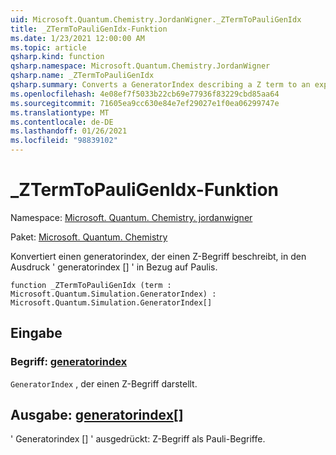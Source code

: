 ```yaml
---
uid: Microsoft.Quantum.Chemistry.JordanWigner._ZTermToPauliGenIdx
title: _ZTermToPauliGenIdx-Funktion
ms.date: 1/23/2021 12:00:00 AM
ms.topic: article
qsharp.kind: function
qsharp.namespace: Microsoft.Quantum.Chemistry.JordanWigner
qsharp.name: _ZTermToPauliGenIdx
qsharp.summary: Converts a GeneratorIndex describing a Z term to an expression 'GeneratorIndex[]' in terms of Paulis.
ms.openlocfilehash: 4e08ef7f5033b22cb69e77936f83229cbd85aa64
ms.sourcegitcommit: 71605ea9cc630e84e7ef29027e1f0ea06299747e
ms.translationtype: MT
ms.contentlocale: de-DE
ms.lasthandoff: 01/26/2021
ms.locfileid: "98839102"
---
```

# <a name="_ztermtopauligenidx-function"></a>_ZTermToPauliGenIdx-Funktion

Namespace: [Microsoft. Quantum. Chemistry. jordanwigner](xref:Microsoft.Quantum.Chemistry.JordanWigner)

Paket: [Microsoft. Quantum. Chemistry](https://nuget.org/packages/Microsoft.Quantum.Chemistry)


Konvertiert einen generatorindex, der einen Z-Begriff beschreibt, in den Ausdruck ' generatorindex [] ' in Bezug auf Paulis.

```qsharp
function _ZTermToPauliGenIdx (term : Microsoft.Quantum.Simulation.GeneratorIndex) : Microsoft.Quantum.Simulation.GeneratorIndex[]
```


## <a name="input"></a>Eingabe

### <a name="term--generatorindex"></a>Begriff: [generatorindex](xref:Microsoft.Quantum.Simulation.GeneratorIndex)

`GeneratorIndex` , der einen Z-Begriff darstellt.



## <a name="output--generatorindex"></a>Ausgabe: [generatorindex](xref:Microsoft.Quantum.Simulation.GeneratorIndex)[]

' Generatorindex [] ' ausgedrückt: Z-Begriff als Pauli-Begriffe.